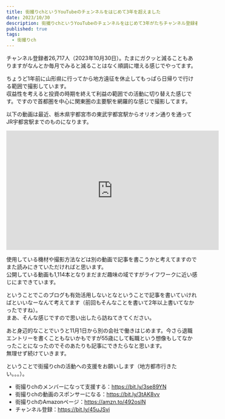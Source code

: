 ```yaml
---
title: 街撮りchというYouTubeのチェンネルをはじめて3年を超えました
date: 2023/10/30
description: 街撮りchというYouTubeのチェンネルをはじめて3年がたちチャンネル登録者も26,000人を超えました
published: true
tags:
  - 街撮りch
---
```


チャンネル登録者26,717人（2023年10月30日）。たまにガクッと減ることもありますがなんとか毎月でみると減ることはなく順調に増える感じでやってます。

ちょうど1年前に山形県に行ってから地方遠征を休止してもっぱら日帰りで行ける範囲で撮影しています。  
収益性を考えると投資の時期を終えて利益の範囲での活動に切り替えた感じです。ですので首都圏を中心に関東圏の主要駅を網羅的な感じで撮影してます。  

以下の動画は最近、栃木県宇都宮市の東武宇都宮駅からオリオン通りを通ってJR宇都宮駅までのものになります。
<div class="youtube">
<iframe width="560" height="315" src="https://www.youtube.com/embed/jzb6OMYj8sg" title="YouTube video player" frameborder="0" allow="accelerometer; autoplay; clipboard-write; encrypted-media; gyroscope; picture-in-picture" allowfullscreen></iframe>
</div>

<!-- more -->

使用している機材や撮影方法などは別の動画で記事を書こうかと考えてますのでまた読みにきていただければと思います。  
公開している動画も1,114本となりまだまだ趣味の域ですがライフワークに近い感じにまできています。

ということでこのブログも有効活用しないとなということで記事を書いていければといいなーなんて考えてます（前回もそんなことを書いて2年以上書いてなかったですね）。  
まあ、そんな感じですので思い出したら訪ねてきてください。

あと身辺的なことでいうと11月1日から別の会社で働きはじめます。今さら退職エントリーを書くこともないかもですが55歳にして転職という想像もしてなかったことになったのでそのあたりも記事にできたらなと思います。  
無理せず続けていきます。

ということで街撮りchの活動への支援をお願いします（地方都市行きたい。。。）。

* 街撮りchのメンバーになって支援する：https://bit.ly/3se89YN
* 街撮りchの動画のスポンサーになる：https://bit.ly/3tAK8vv
* 街撮りchのAmazonページ：https://amzn.to/492osIN
* チャンネル登録：https://bit.ly/45uJSvi

